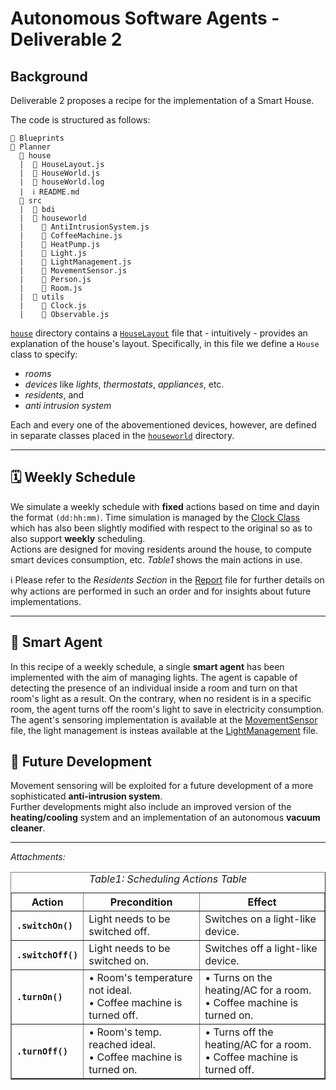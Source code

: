 # Autonomous Software Agents - Deliverable 2

## Background
Deliverable 2 proposes a recipe for the implementation of a Smart House.

The code is structured as follows:
    
    📁 Blueprints
    📂 Planner
      📂 house
      |  📄 HouseLayout.js
      |  📄 HouseWorld.js
      |  📄 houseWorld.log
      |  ℹ️ README.md
      📂 src
      |  📁 bdi
      |  📂 houseworld
      |    📄 AntiIntrusionSystem.js
      |    📄 CoffeeMachine.js
      |    📄 HeatPump.js
      |    📄 Light.js
      |    📄 LightManagement.js
      |    📄 MovementSensor.js
      |    📄 Person.js
      |    📄 Room.js
      |  📁 utils
      |    📄 Clock.js
      |    📄 Observable.js

[`house`](../house/) directory contains a [`HouseLayout`](HouseLayout.js) file that - intuitively - provides an explanation of the house's layout. Specifically, in this file we define a `House` class to specify:
+ *rooms*
+ *devices* like *lights*, *thermostats*, *appliances*, etc.
+ *residents*, and
+ *anti intrusion system*

Each and every one of the abovementioned devices, however, are defined in separate classes placed in the [`houseworld`](../src/houseworld/) directory.


---

## 🗓 Weekly Schedule
We simulate a weekly schedule with **fixed** actions based on time and dayin the format `(dd:hh:mm)`. Time simulation is managed by the [Clock Class](../src/utils/Clock.js) which has also been slightly modified with respect to the original so as to also support **weekly** scheduling. \
Actions are designed for moving residents around the house, to compute smart devices consumption, etc. *Table1* shows the main actions in use.

ℹ️ Please refer to the *Residents Section* in the [Report](../../Blueprints/Report1%20ASA.pdf) file for further details on why actions are performed in such an order and for insights about future implementations.

<!-- Actions Table -->
<table border="1" class="dataframe">
  <caption><i>Table1: Scheduling Actions Table</caption>
  <thead>
    <tr style="text-align: center">
      <th>Action</th>
      <th>Precondition</th>
      <th>Effect</th>
    </tr>
  </thead>
  <tbody style="text-align: left";>
    <tr>
      <th><code>.switchOn()</code></th>
      <td>Light needs to be switched off.</td>
      <td>Switches on a light-like device.</td>
    </tr>
    <tr>
      <th><code>.switchOff()</code></th>
      <td>Light needs to be switched on.</td>
      <td>Switches off a light-like device.</td>
    </tr>
    <tr>
      <th><code>.turnOn()</code></th>
      <td>
        • Room's temperature not ideal.<br>
        • Coffee machine is turned off.
      </td>
      <td>
        • Turns on the heating/AC for a room.<br>
        • Coffee machine is turned on.
      </td>
    </tr>
    <tr>
      <th><code>.turnOff()</code></th>
      <td>
        • Room's temp. reached ideal.<br>
        • Coffee machine is turned on.
      </td>
      <td>
        • Turns off the heating/AC for a room.<br>
        • Coffee machine is turned off.
      </td>
    </tr>

---

## 🤖 Smart Agent
In this recipe of a weekly schedule, a single **smart agent** has been implemented with the aim of managing lights. The agent is capable of detecting the presence of an individual inside a room and turn on that room's light as a result. On the contrary, when no resident is in a specific room, the agent turns off the room's light to save in electricity consumption. The agent's sensoring implementation is 
available at the [MovementSensor](../src/houseworld/MovementSensor.js) file, the light management is insteas available at the [LightManagement](../src/houseworld/LightManagement.js) file.

## 🚀 Future Development
Movement sensoring will be exploited for a future development of a more sophisticated **anti-intrusion system**. \
Further developments might also include an improved version of the **heating/cooling** system and an implementation of an autonomous **vacuum cleaner**.

---

*Attachments:*



